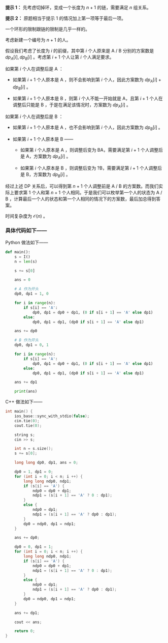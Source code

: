 **提示 1：** 先考虑切掉环，变成一个长度为 $n+1$ 的链，需要满足 $n$ 组关系。

**提示 2：** 原题相当于提示 1 的情况加上第一项等于最后一项。

一个环形的限制跟链的限制是几乎一样的。

考虑新建一个编号为 $n+1$ 的人。

假设我们考虑了长度为 $i$ 的前缀，其中第 $i$ 个人原来是 A / B 分别的方案数是 $dp_A[i],dp_B[i]$ 。考虑第 $i+1$ 个人让第 $i$ 个人满足要求。

如果第 $i$ 个人在调整后是 A ：

- 如果第 $i+1$ 个人原本是 A ，则不会影响到第 $i$ 个人，因此方案数为 $dp_A[i]+dp_B[i]$ 。

- 如果第 $i+1$ 个人原本是 B ，则第 $i$ 个人不能一开始就是 A，且第 $i+1$ 个人在调整后只能是 B ，于是在满足该情况时，方案数为 $dp_A[i]$ 。

如果第 $i$ 个人在调整后是 B ：

- 如果第 $i+1$ 个人原本是 A ，也不会影响到第 $i$ 个人，因此方案数为 $dp_B[i]$ 。

- 如果第 $i+1$ 个人原本是 B ——

    - 如果第 $i$ 个人原本是 A ，则调整后变为 BA，需要满足第 $i+1$ 个人调整后是 A，方案数为 $dp_A[i]$ 。

    - 如果第 $i$ 个人原本是 B ，则调整后变为 ?B，需要满足第 $i+1$ 个人调整后是 B，方案数为 $dp_B[i]$ 。

经过上述 DP 关系后，可以得到第 $n+1$ 个人调整前是 A / B 的方案数。而我们实际上要求第 $1$ 个人和第 $n+1$ 个人相同。于是我们可以枚举第一个人的状态为 A / B ，计算最后一个人的状态和第一个人相同的情况下的方案数，最后加总得到答案。

时间复杂度为 $\mathcal{O}(n)$ 。

### 具体代码如下——

Python 做法如下——

```Python []
def main():
    s = I()
    n = len(s)

    s += s[0]

    ans = 0

    # A 作为开头
    dp0, dp1 = 1, 0

    for i in range(n):
        if s[i] == 'A':
            dp0, dp1 = dp0 + dp1, (0 if s[i + 1] == 'A' else dp1)
        else:
            dp0, dp1 = dp1, (dp0 if s[i + 1] == 'A' else dp1)

    ans += dp0

    # B 作为开头
    dp0, dp1 = 0, 1

    for i in range(n):
        if s[i] == 'A':
            dp0, dp1 = dp0 + dp1, (0 if s[i + 1] == 'A' else dp1)
        else:
            dp0, dp1 = dp1, (dp0 if s[i + 1] == 'A' else dp1)

    ans += dp1

    print(ans)
```

C++ 做法如下——

```cpp []
int main() {
    ios_base::sync_with_stdio(false);
    cin.tie(0);
    cout.tie(0);

    string s;
    cin >> s;

    int n = s.size();
    s += s[0];

    long long dp0, dp1, ans = 0;

    dp0 = 1, dp1 = 0;
    for (int i = 0; i < n; i ++) {
        long long ndp0, ndp1;
        if (s[i] == 'A') {
            ndp0 = dp0 + dp1;
            ndp1 = (s[i + 1] == 'A' ? 0 : dp1);
        }
        else {
            ndp0 = dp1;
            ndp1 = (s[i + 1] == 'A' ? dp0 : dp1);
        }
        dp0 = ndp0, dp1 = ndp1;
    }

    ans += dp0;

    dp0 = 0, dp1 = 1;
    for (int i = 0; i < n; i ++) {
        long long ndp0, ndp1;
        if (s[i] == 'A') {
            ndp0 = dp0 + dp1;
            ndp1 = (s[i + 1] == 'A' ? 0 : dp1);
        }
        else {
            ndp0 = dp1;
            ndp1 = (s[i + 1] == 'A' ? dp0 : dp1);
        }
        dp0 = ndp0, dp1 = ndp1;
    }

    ans += dp1;

    cout << ans;

    return 0;
}
```